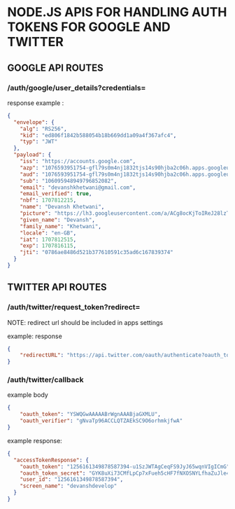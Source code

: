 # NODE.JS APIS FOR HANDLING AUTH TOKENS FOR GOOGLE AND TWITTER

## GOOGLE API ROUTES

### /auth/google/user_details?credentials=

response example :

```json
{
  "envelope": {
    "alg": "RS256",
    "kid": "ed806f1842b588054b18b669dd1a09a4f367afc4",
    "typ": "JWT"
  },
  "payload": {
    "iss": "https://accounts.google.com",
    "azp": "1076593951754-gfl79s0m4nj1832tjs14s90hjba2c06h.apps.googleusercontent.com",
    "aud": "1076593951754-gfl79s0m4nj1832tjs14s90hjba2c06h.apps.googleusercontent.com",
    "sub": "106095948949796852082",
    "email": "devanshkhetwani@gmail.com",
    "email_verified": true,
    "nbf": 1707812215,
    "name": "Devansh Khetwani",
    "picture": "https://lh3.googleusercontent.com/a/ACg8ocKjToIReJ28lzTaZ0vT7XqibjqAnaxye3AW9Dwa81v4PyM=s96-c",
    "given_name": "Devansh",
    "family_name": "Khetwani",
    "locale": "en-GB",
    "iat": 1707812515,
    "exp": 1707816115,
    "jti": "0786ae8486d521b377610591c35ad6c167839374"
  }
}
```

## TWITTER API ROUTES

### /auth/twitter/request_token?redirect=

NOTE: redirect url should be included in apps settings

example: response

```json
{
    "redirectURL": "https://api.twitter.com/oauth/authenticate?oauth_token=PDGDAwAAAAABrWgnAAABjaGgHVQ"
}
```



### /auth/twitter/callback

example body
```json
{
    "oauth_token": "YSWQGwAAAAABrWgnAAABjaGXMLU",
    "oauth_verifier": "gNvaTp96ACCLQTZAEkSC9O6orhmkjfwA"
}
```

example response:

```json
{
  "accessTokenResponse": {
    "oauth_token": "1256161349878587394-u1SzJWTAgCeqFS9JyJ65wqnVIgICmG",
    "oauth_token_secret": "GYK8uXi73CMfLpCp7xFueh5cHF7fNXOSNYLfhaZuJle4E",
    "user_id": "1256161349878587394",
    "screen_name": "devanshdevelop"
  }
}
```